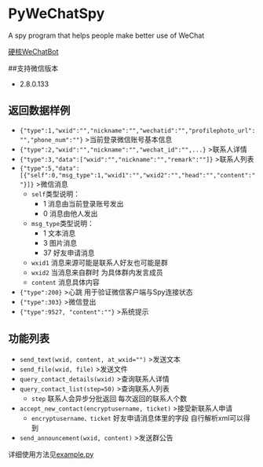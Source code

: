 # PyWeChatSpy
A spy program that helps people make better use of WeChat

[硬核WeChatBot](https://zhuanlan.zhihu.com/p/118674498)

##支持微信版本
* 2.8.0.133

## 返回数据样例
* `{"type":1,"wxid":"","nickname":"","wechatid":"","profilephoto_url":"","phone_num":""}`  >当前登录微信账号基本信息
* `{"type":2,"wxid":"","nickname":"","wechat_id":"",...}`  >联系人详情
* `{"type":3,"data":["wxid":"","nickname":"","remark":""]}`  >联系人列表
* `{"type":5,"data":[{"self":0,"msg_type":1,"wxid1":"","wxid2":"","head":"","content":""}]}`  >微信消息 
  * `self`类型说明：
    * 1 消息由当前登录账号发出
    * 0 消息由他人发出
  * `msg_type`类型说明：
    * 1 文本消息
    * 3 图片消息
    * 37 好友申请消息
  * `wxid1` 消息来源可能是联系人好友也可能是群
  * `wxid2` 当消息来自群时 为具体群内发言成员
  * `content` 消息具体内容
* `{"type":200}`  >心跳 用于验证微信客户端与Spy连接状态
* `{"type":303}`  >微信登出
* `{"type":9527, "content":""}`  >系统提示

## 功能列表
* `send_text(wxid, content, at_wxid="")` >发送文本
* `send_file(wxid, file)` >发送文件
* `query_contact_details(wxid)` >查询联系人详情
* `query_contact_list(step=50)` >查询联系人列表
    * `step` 联系人会异步分批返回 每次返回的联系人个数
* `accept_new_contact(encryptusername, ticket)` >接受新联系人申请
    * `encryptusername、ticket` 好友申请消息体里的字段 自行解析xml可以得到
* `send_announcement(wxid, content)` >发送群公告

详细使用方法见[example.py](https://github.com/veikai/PyWeChatSpy/blob/master/example.py)